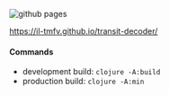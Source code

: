 ![github pages](https://github.com/il-tmfv/transit-decoder/workflows/github%20pages/badge.svg?branch=master)

https://il-tmfv.github.io/transit-decoder/

#### Commands

- development build: `clojure -A:build`
- production build: `clojure -A:min`

